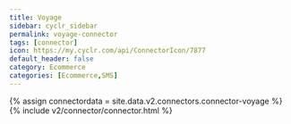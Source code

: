 ```yaml
---
title: Voyage
sidebar: cyclr_sidebar
permalink: voyage-connector
tags: [connector]
icon: https://my.cyclr.com/api/ConnectorIcon/7877
default_header: false
category: Ecommerce
categories: [Ecommerce,SMS]
---
```

{% assign connectordata = site.data.v2.connectors.connector-voyage %}
{% include v2/connector/connector.html %}	